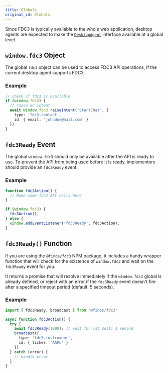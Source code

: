 ```yaml
---
title: Globals
original_id: Globals
---
```


Since FDC3 is typically available to the whole web application, desktop agents are expected to make the [`DesktopAgent`](DesktopAgent) interface available at a global level.

## `window.fdc3` Object

The global `fdc3` object can be used to access FDC3 API operations, if the current desktop agent supports FDC3.

### Example

```ts
// check if fdc3 is available
if (window.fdc3) {
  // raise an intent
  await window.fdc3.raiseIntent('StartChat', {
    type: 'fdc3.contact',
    id: { email: 'johndoe@mail.com' }
  })
}
```

## `fdc3Ready` Event

The global `window.fdc3` should only be available after the API is ready to use. To prevent the API from being used before it is ready, implementors should provide an `fdc3Ready` event.

### Example

```ts
function fdc3Action() {
  // Make some fdc3 API calls here
}

if (window.fdc3) {
  fdc3Action();
} else {
  window.addEventListener('fdc3Ready', fdc3Action);
}
```

## `fdc3Ready()` Function

If you are using the `@finos/fdc3` NPM package, it includes a handy wrapper function that will check for the existence of `window.fdc3` and wait on the `fdc3Ready` event for you.

It returns a promise that will resolve immediately if the `window.fdc3` global is already defined, or reject with an error if the `fdc3Ready` event doesn't fire after a specified timeout period (default: 5 seconds).

### Example

```ts
import { fdc3Ready, broadcast } from '@finos/fdc3'

async function fdc3Action() {
  try {
    await fdc3Ready(1000); // wait for (at most) 1 second
    broadcast({
      type: 'fdc3.instrument',
      id: { ticker: 'AAPL' }
    })
  } catch (error) {
    // handle error
  }
}
```




